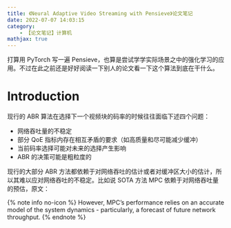 ```yaml
---
title: 《Neural Adaptive Video Streaming with Pensieve》论文笔记
date: 2022-07-07 14:03:15
category:
    - 【论文笔记】计算机
mathjax: true
---
```


打算用 PyTorch 写一遍 Pensieve，也算是尝试学学实际场景之中的强化学习的应用。不过在此之前还是好好阅读一下别人的论文看一下这个算法到底在干什么。

<!-- more -->

# Introduction

现行的 ABR 算法在选择下一个视频块的码率的时候往往面临下述四个问题：

- 网络吞吐量的不稳定
- 部分 QoE 指标内存在相互矛盾的要求（如高质量和尽可能减少缓冲）
- 当前码率选择可能对未来的选择产生影响
- ABR 的决策可能是粗粒度的

现行的大部分 ABR 方法都依赖于对网络吞吐的估计或者对缓冲区大小的估计，所以其难以应对网络吞吐的不稳定。比如说 SOTA 方法 MPC 依赖于对网络吞吐量的预估，原文：

{% note info no-icon %}
However, MPC’s performance relies on an accurate model of the system dynamics - particularly, a forecast of future network throughput.
{% endnote %}